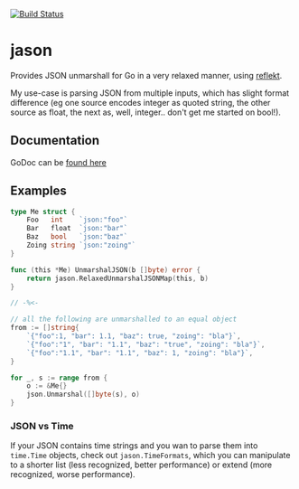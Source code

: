 [![Build Status](https://travis-ci.org/ukautz/jason.svg?branch=master)](https://travis-ci.org/ukautz/jason)

jason
=====

Provides JSON unmarshall for Go in a very relaxed manner, using [reflekt](https://github.com/ukautz/reflekt).

My use-case is parsing JSON from multiple inputs, which has slight format difference (eg one
source encodes integer as quoted string, the other source as float, the next as, well, integer..
don't get me started on bool!).

Documentation
-------------

GoDoc can be [found here](http://godoc.org/github.com/ukautz/jason)

Examples
--------

``` go
type Me struct {
    Foo   int    `json:"foo"`
    Bar   float  `json:"bar"`
    Baz   bool   `json:"baz"`
    Zoing string `json:"zoing"`
}

func (this *Me) UnmarshalJSON(b []byte) error {
    return jason.RelaxedUnmarshalJSONMap(this, b)
}

// -%<-

// all the following are unmarshalled to an equal object
from := []string{
    `{"foo":1, "bar": 1.1, "baz": true, "zoing": "bla"}`,
    `{"foo":"1", "bar": "1.1", "baz": "true", "zoing": "bla"}`,
    `{"foo":"1.1", "bar": "1.1", "baz": 1, "zoing": "bla"}`,
}

for _, s := range from {
    o := &Me{}
    json.Unmarshal([]byte(s), o)
}
```

### JSON vs Time

If your JSON contains time strings and you wan to parse them into `time.Time` objects, check
out `jason.TimeFormats`, which you can manipulate to a shorter list (less recognized, better
performance) or extend (more recognized, worse performance).

